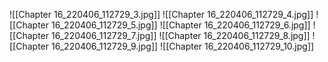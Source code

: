 ![[Chapter 16_220406_112729_3.jpg]]
![[Chapter 16_220406_112729_4.jpg]]
![[Chapter 16_220406_112729_5.jpg]]
![[Chapter 16_220406_112729_6.jpg]]
![[Chapter 16_220406_112729_7.jpg]]
![[Chapter 16_220406_112729_8.jpg]]
![[Chapter 16_220406_112729_9.jpg]]
![[Chapter 16_220406_112729_10.jpg]]
